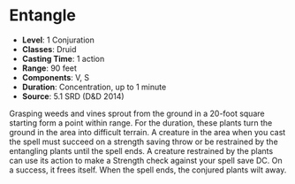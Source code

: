 # Entangle

- **Level**: 1 Conjuration
- **Classes**: Druid
- **Casting Time**: 1 action
- **Range**: 90 feet
- **Components**: V, S
- **Duration**: Concentration, up to 1 minute
- **Source**: 5.1 SRD (D&D 2014)

Grasping weeds and vines sprout from the ground in a 20-foot square starting form a point within range. For the duration, these plants turn the ground in the area into difficult terrain. A creature in the area when you cast the spell must succeed on a strength saving throw or be restrained by the entangling plants until the spell ends. A creature restrained by the plants can use its action to make a Strength check against your spell save DC. On a success, it frees itself. When the spell ends, the conjured plants wilt away.

